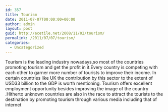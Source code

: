 ```yaml
---
id: 357
title: Tourism
date: 2011-07-07T00:00:00+00:00
author: admin
layout: post
guid: http://acetile.net/2008/11/02/tourism/
permalink: /2011/07/07/tourism/
categories:
  - Uncategorized
---
```

Tourism is the leading industry nowadays,so most of the countries promoting tourism and get the profit in it.Every country is competing with each other to garner more number of tourists to improve their income. In certain countries like UK the contribution by this sector to the extent of USD33 billion to the GDP is worth mentioning. Tourism offers excellent employment opportunity besides improving the image of the country .Hitherto unknown countries are also in the race to attract the tourists to the destination by promoting tourism through various media including that of internet